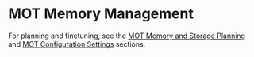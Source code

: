 # MOT Memory Management<a name="EN-US_TOPIC_0289900259"></a>

For planning and finetuning, see the  [MOT Memory and Storage Planning](mot-memory-and-storage-planning.md)  and  [MOT Configuration Settings](mot-configuration-settings.md)  sections.

